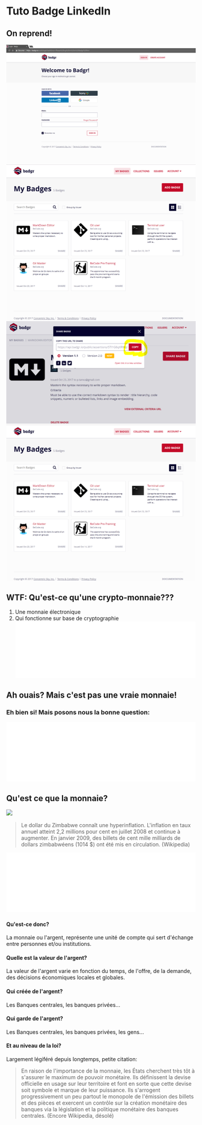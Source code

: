 # Tuto Badge LinkedIn



## On reprend!


![](1.png)
![](2.png)
![](3.png)
![](4.png)



## WTF: Qu'est-ce qu'une crypto-monnaie???



1. Une monnaie électronique
2. Qui fonctionne sur base de cryptographie
![](whitespace.jpg)

## Ah ouais? Mais c'est pas une vraie monnaie!

### Eh bien si! Mais posons nous la bonne question:

![](whitespace.jpg)

## Qu'est ce que la monnaie?



![](zimbabwe-dollar.jpg)


> Le dollar du Zimbabwe connaît une hyperinflation. L'inflation en taux annuel atteint 2,2 millions pour cent en juillet 2008 et continue à augmenter. En janvier 2009, des billets de cent mille milliards de dollars zimbabwéens (1014 $) ont été mis en circulation.
> (Wikipedia)

![](whitespace.jpg)
#### Qu'est-ce donc?
La monnaie ou l'argent, représente une unité de compte qui sert d'échange entre personnes et/ou institutions.
#### Quelle est la valeur de l'argent?
La valeur de l'argent varie en fonction du temps, de l'offre, de la demande, des décisions économiques locales et globales.
#### Qui créée de l'argent?
Les Banques centrales, les banques privées...
#### Qui garde de l'argent?
Les Banques centrales, les banques privées, les gens...
#### Et au niveau de la loi?
Largement légiféré depuis longtemps, petite citation:

> En raison de l'importance de la monnaie, les États cherchent très tôt à s'assurer le maximum de pouvoir monétaire. Ils définissent la devise officielle en usage sur leur territoire et font en sorte que cette devise soit symbole et marque de leur puissance. Ils s'arrogent progressivement un peu partout le monopole de l'émission des billets et des pièces et exercent un contrôle sur la création monétaire des banques via la législation et la politique monétaire des banques centrales.
> (Encore Wikipedia, désolé)
